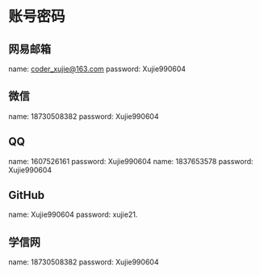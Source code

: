# 账号密码

## 网易邮箱

name: coder_xujie@163.com   password: Xujie990604

## 微信

name: 18730508382           password: Xujie990604

## QQ

name: 1607526161             password: Xujie990604
name: 1837653578             password: Xujie990604

## GitHub

name: Xujie990604            password: xujie21.

## 学信网

name: 18730508382            password: Xujie990604